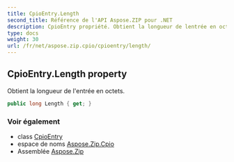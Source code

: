 ```yaml
---
title: CpioEntry.Length
second_title: Référence de l'API Aspose.ZIP pour .NET
description: CpioEntry propriété. Obtient la longueur de lentrée en octets.
type: docs
weight: 30
url: /fr/net/aspose.zip.cpio/cpioentry/length/
---
```

## CpioEntry.Length property

Obtient la longueur de l'entrée en octets.

```csharp
public long Length { get; }
```

### Voir également

* class [CpioEntry](../)
* espace de noms [Aspose.Zip.Cpio](../../cpioentry/)
* Assemblée [Aspose.Zip](../../../)


